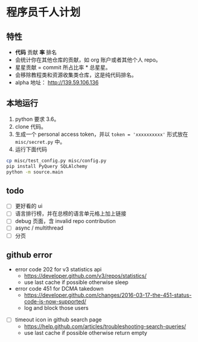 # 程序员千人计划

## 特性

- **代码** 贡献 **率** 排名
- 会统计你在其他仓库的贡献，如 org 账户或者其他个人 repo。
- 星星贡献 = commit 所占比率 * 总星星。
- 会移除教程类和资源收集类仓库，这是纯代码排名。
- alpha 地址： http://139.59.106.136

## 本地运行

1. python 要求 3.6。
2. clone 代码。
3. 生成一个 personal access token，并以 `token = 'xxxxxxxxxx'` 形式放在 `misc/secret.py` 中。
4. 运行下面代码

```bash
cp misc/test_config.py misc/config.py
pip install PyQuery SQLAlchemy
python -m source.main 
```

## todo

- [ ] 更好看的 ui
- [ ] 语言排行榜，并在总榜的语言单元格上加上链接
- [ ] debug 页面，含 invalid repo contribution
- [ ] async / multithread
- [ ] 分页

## github error
- error code 202 for v3 statistics api
    - https://developer.github.com/v3/repos/statistics/
    - use last cache if possible otherwise sleep
- error code 451 for DCMA takedown
    - https://developer.github.com/changes/2016-03-17-the-451-status-code-is-now-supported/
    - log and block those users
- [ ] timeout icon in github search page
    - https://help.github.com/articles/troubleshooting-search-queries/
    - use last cache if possible otherwise return empty
    